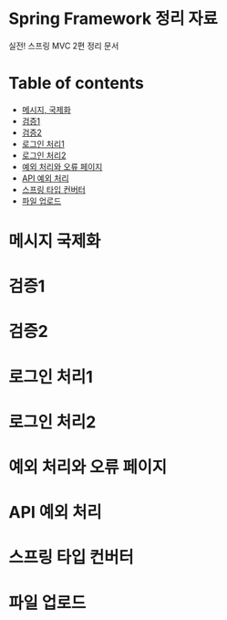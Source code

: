 # Spring Framework 정리 자료
실전! 스프링 MVC 2편 정리 문서

Table of contents
=================
<!--ts-->
   * [메시지, 국제화](#메시지-국제화)
   * [검증1](#검증1)
   * [검증2](#검증2)
   * [로그인 처리1](#로그인-처리1)
   * [로그인 처리2](#로그인-처리2)
   * [예외 처리와 오류 페이지](#예외-처리와-오류-페이지)
   * [API 예외 처리](#API-예외-처리)
   * [스프링 타입 컨버터](#스프링-타입-컨버터)
   * [파일 업로드](#파일-업로드)
<!--te-->

메시지 국제화
=======


검증1
=======


검증2
=======


로그인 처리1
=======


로그인 처리2
=======


예외 처리와 오류 페이지
=======


API 예외 처리
=======


스프링 타입 컨버터
=======


파일 업로드
=======
